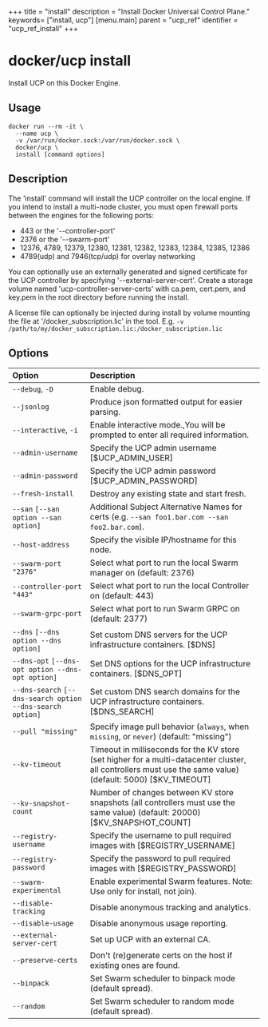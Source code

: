 +++
title = "install"
description = "Install Docker Universal Control Plane."
keywords= ["install, ucp"]
[menu.main]
parent = "ucp_ref"
identifier = "ucp_ref_install"
+++

# docker/ucp install

Install UCP on this Docker Engine.

## Usage

```
docker run --rm -it \
  --name ucp \
  -v /var/run/docker.sock:/var/run/docker.sock \
  docker/ucp \
  install [command options]
```

## Description

The 'install' command will install the UCP controller on the
local engine. If you intend to install a multi-node cluster,
you must open firewall ports between the engines for the
following ports:

* 443 or the '--controller-port'
* 2376 or the '--swarm-port'
* 12376, 4789, 12379, 12380, 12381, 12382, 12383, 12384, 12385, 12386
* 4789(udp) and 7946(tcp/udp) for overlay networking

You can optionally use an externally generated and signed certificate
for the UCP controller by specifying '--external-server-cert'.  Create a storage
volume named 'ucp-controller-server-certs' with ca.pem, cert.pem, and key.pem
in the root directory before running the install.

A license file can optionally be injected during install by volume
mounting the file at '/docker_subscription.lic' in the tool.  E.g.
`-v /path/to/my/docker_subscription.lic:/docker_subscription.lic`

## Options

| Option                                                     | Description                                                                                                                                                   |
|:-----------------------------------------------------------|:--------------------------------------------------------------------------------------------------------------------------------------------------------------|
| `--debug`, `-D`                                            | Enable debug.                                                                                                                                                 |
| `--jsonlog`                                                | Produce json formatted output for easier parsing.                                                                                                             |
| `--interactive`, `-i`                                      | Enable interactive mode.,You will be prompted to enter all required information.                                                                              |
| `--admin-username`                                         | Specify the UCP admin username [$UCP_ADMIN_USER]                                                                                                              |
| `--admin-password`                                         | Specify the UCP admin password [$UCP_ADMIN_PASSWORD]                                                                                                          |
| `--fresh-install`                                          | Destroy any existing state and start fresh.                                                                                                                   |
| `--san` `[--san option --san option]`                      | Additional Subject Alternative Names for certs (e.g. `--san foo1.bar.com --san foo2.bar.com`).                                                                |
| `--host-address`                                           | Specify the visible IP/hostname for this node.                                                                                                                |
| `--swarm-port "2376"`                                      | Select what port to run the local Swarm manager on (default: 2376)                                                                                            |
| `--controller-port "443"`                                  | Select what port to run the local Controller on (default: 443)                                                                                                |
| `--swarm-grpc-port`                                        | Select what port to run Swarm GRPC on (default: 2377)                                                                                                         |
| `--dns` `[--dns option --dns option]`                      | Set custom DNS servers for the UCP infrastructure containers. [$DNS]                                                                                          |
| `--dns-opt` `[--dns-opt option --dns-opt option]`          | Set DNS options for the UCP infrastructure containers. [$DNS_OPT]                                                                                             |
| `--dns-search` `[--dns-search option --dns-search option]` | Set custom DNS search domains for the UCP infrastructure containers. [$DNS_SEARCH]                                                                            |
| `--pull "missing"`                                         | Specify image pull behavior (`always`, when `missing`, or `never`) (default: "missing")                                                                       |
| `--kv-timeout`                                             | Timeout in milliseconds for the KV store (set higher for a multi-datacenter cluster, all controllers must use the same value) (default: 5000) [$KV_TIMEOUT]   |
| `--kv-snapshot-count`                                      | Number of changes between KV store snapshots (all controllers must use the same value) (default: 20000) [$KV_SNAPSHOT_COUNT]                                  |
| `--registry-username`                                      | Specify the username to pull required images with [$REGISTRY_USERNAME]                                                                                        |
| `--registry-password`                                      | Specify the password to pull required images with [$REGISTRY_PASSWORD]                                                                                        |
| `--swarm-experimental`                                     | Enable experimental Swarm features. Note: Use only for install, not join).                                                                                    |
| `--disable-tracking`                                       | Disable anonymous tracking and analytics.                                                                                                                     |
| `--disable-usage`                                          | Disable anonymous usage reporting.                                                                                                                            |
| `--external-server-cert`                                   | Set up UCP with an external CA.                                                                                                                               |
| `--preserve-certs`                                         | Don't (re)generate certs on the host if existing ones are found.                                                                                              |
| `--binpack`                                                | Set Swarm scheduler to binpack mode (default spread).                                                                                                         |
| `--random`                                                 | Set Swarm scheduler to random mode (default spread).                                                                                                        | |
